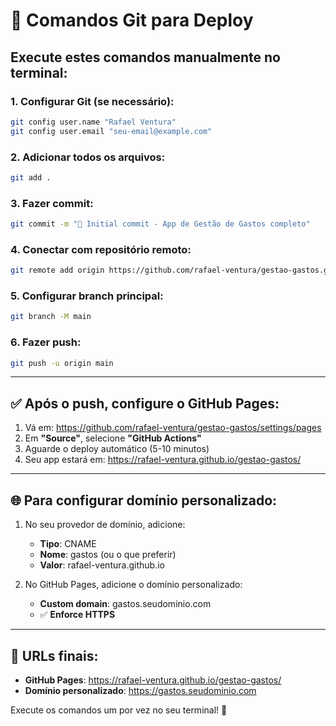 # 🚀 Comandos Git para Deploy

## Execute estes comandos manualmente no terminal:

### 1. Configurar Git (se necessário):
```bash
git config user.name "Rafael Ventura"
git config user.email "seu-email@example.com"
```

### 2. Adicionar todos os arquivos:
```bash
git add .
```

### 3. Fazer commit:
```bash
git commit -m "🎉 Initial commit - App de Gestão de Gastos completo"
```

### 4. Conectar com repositório remoto:
```bash
git remote add origin https://github.com/rafael-ventura/gestao-gastos.git
```

### 5. Configurar branch principal:
```bash
git branch -M main
```

### 6. Fazer push:
```bash
git push -u origin main
```

---

## ✅ Após o push, configure o GitHub Pages:

1. Vá em: https://github.com/rafael-ventura/gestao-gastos/settings/pages
2. Em **"Source"**, selecione **"GitHub Actions"**
3. Aguarde o deploy automático (5-10 minutos)
4. Seu app estará em: https://rafael-ventura.github.io/gestao-gastos/

---

## 🌐 Para configurar domínio personalizado:

1. No seu provedor de domínio, adicione:
   - **Tipo**: CNAME
   - **Nome**: gastos (ou o que preferir)
   - **Valor**: rafael-ventura.github.io

2. No GitHub Pages, adicione o domínio personalizado:
   - **Custom domain**: gastos.seudominio.com
   - ✅ **Enforce HTTPS**

---

## 🎯 URLs finais:
- **GitHub Pages**: https://rafael-ventura.github.io/gestao-gastos/
- **Domínio personalizado**: https://gastos.seudominio.com

Execute os comandos um por vez no seu terminal! 🚀
